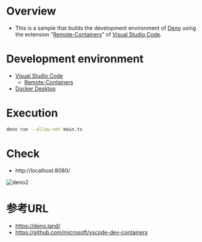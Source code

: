 # Overview

- This is a sample that builds the development environment of [Deno](https://deno.land/) using the extension "[Remote-Containers](https://marketplace.visualstudio.com/items?itemName=ms-vscode-remote.remote-containers)" of [Visual Studio Code](https://code.visualstudio.com/).

# Development environment

- [Visual Studio Code](https://code.visualstudio.com/) 
  - [Remote-Containers](https://marketplace.visualstudio.com/items?itemName=ms-vscode-remote.remote-containers)
- [Docker Desktop](https://www.docker.com/products/docker-desktop)

# Execution
```bash
deno run --allow-net main.ts
```

# Check
- http://localhost:8080/

![deno2](https://user-images.githubusercontent.com/2668146/82136819-884e7100-984c-11ea-8cd7-d312702d5af7.png)

# 参考URL
- https://deno.land/
- https://github.com/microsoft/vscode-dev-containers
